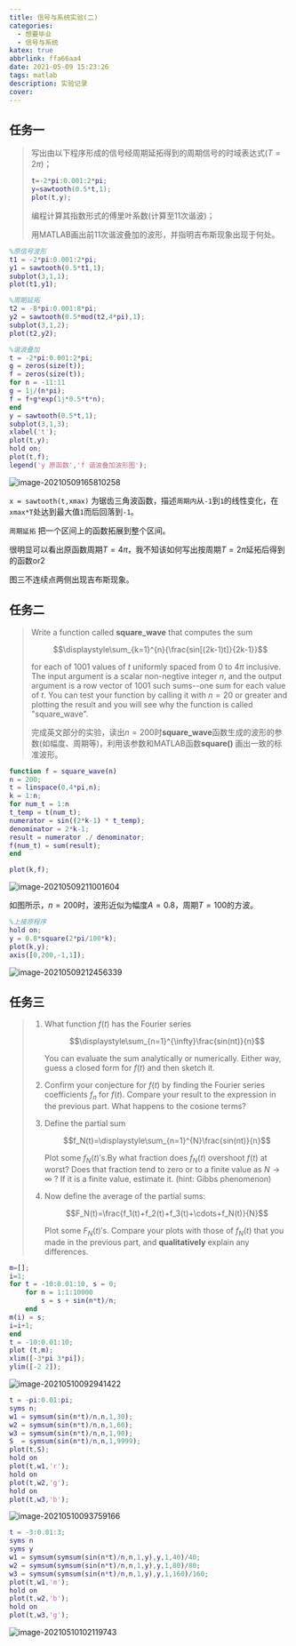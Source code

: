 ```yaml
---
title: 信号与系统实验(二)
categories:
  - 想要毕业
  - 信号与系统
katex: true
abbrlink: ffa66aa4
date: 2021-05-09 15:23:26
tags: matlab
description: 实验记录
cover:
---
```


## 任务一

> 写出由以下程序形成的信号经周期延拓得到的周期信号的时域表达式$(T=2\pi)$；
>
> ```matlab
> t=-2*pi:0.001:2*pi;
> y=sawtooth(0.5*t,1);
> plot(t,y);
> ```
>
> 编程计算其指数形式的傅里叶系数(计算至11次谐波)；
>
> 用MATLAB画出前11次谐波叠加的波形，并指明吉布斯现象出现于何处。

```matlab
%原信号波形
t1 = -2*pi:0.001:2*pi;
y1 = sawtooth(0.5*t1,1);
subplot(3,1,1);
plot(t1,y1);

%周期延拓
t2 = -8*pi:0.001:8*pi;
y2 = sawtooth(0.5*mod(t2,4*pi),1);
subplot(3,1,2);
plot(t2,y2);

%谐波叠加
t = -2*pi:0.001:2*pi;
g = zeros(size(t));
f = zeros(size(t));
for n = -11:11
g = 1j/(n*pi);
f = f+g*exp(1j*0.5*t*n);
end
y = sawtooth(0.5*t,1);
subplot(3,1,3);
xlabel('t');
plot(t,y);
hold on;
plot(t,f);
legend('y 原函数','f 谐波叠加波形图');
```

![image-20210509165810258](https://img.foopi.top/postpic/image-20210509165810258.webp)

`x = sawtooth(t,xmax)` 为锯齿三角波函数，描述`周期内`从`-1`到`1`的线性变化，在`xmax*T`处达到最大值`1`而后回落到`-1`。

`周期延拓` 把一个区间上的函数拓展到整个区间。

很明显可以看出原函数周期$T=4\pi$，我不知该如何写出按周期$T=2\pi$延拓后得到的函数or2

图三不连续点两侧出现吉布斯现象。

## 任务二

> Write a function called **square_wave** that computes the sum
>
> $$\displaystyle\sum_{k=1}^{n}{\frac{sin[(2k-1)t]}{2k-1}}$$
>
> for each of 1001 values of $t$ uniformly spaced from 0 to $4\pi$ inclusive. The input argument is a scalar non-negtive integer $n$, and the output argument is a row vector of 1001 such sums--one sum for each value of $t$. You can test your function by calling it with $n=20$ or greater and plotting the result and you will see why the function is called "square_wave".
>
> 完成英文部分的实验，读出$n=200$时**square_wave**函数生成的波形的参数(如幅度、周期等)，利用该参数和MATLAB函数**square()** 画出一致的标准波形。

```matlab
function f = square_wave(n)
n = 200;
t = linspace(0,4*pi,n);
k = 1:n;
for num_t = 1:n
t_temp = t(num_t);
numerator = sin((2*k-1) * t_temp);
denominator = 2*k-1;
result = numerator ./ denominator;
f(num_t) = sum(result);
end

plot(k,f);
```

![image-20210509211001604](https://img.foopi.top/postpic/image-20210509211001604.webp)

如图所示，$n=200$时，波形近似为幅度$A=0.8$，周期$T=100$的方波。

```matlab
%上接原程序
hold on;
y = 0.8*square(2*pi/100*k);
plot(k,y);
axis([0,200,-1,1]);
```

![image-20210509212456339](https://img.foopi.top/postpic/image-20210509212456339.webp)

## 任务三

> 1. What function $f(t)$ has the Fourier series
>
>    $$\displaystyle\sum_{n=1}^{\infty}\frac{sin(nt)}{n}$$
>
>    You can evaluate the sum analytically or numerically. Either way, guess a closed form for $f(t)$ and then sketch it.
>
> 2. Confirm your conjecture for $f(t)$ by finding the Fourier series coefficients $f_n$ for $f(t)$. Compare your result to the expression in the previous part. What happens to the cosione terms?
>
> 3. Define the partial sum
>
>    $$f_N(t)=\displaystyle\sum_{n=1}^{N}\frac{sin(nt)}{n}$$
>
>    Plot some $f_N(t)'$s.By what fraction does $f_N(t)$ overshoot $f(t)$ at worst? Does that fraction tend to zero or to a finite value as $N\to\infty$ ? If it is a finite value, estimate it. (hint: Gibbs phenomenon)
>
> 4. Now define the average of the partial sums:
>
>    $$F_N(t)=\frac{f_1(t)+f_2(t)+f_3(t)+\cdots+f_N(t)}{N}$$
>
>    Plot some $F_N(t)'$s. Compare your plots with those of $f_N(t)$ that you made in the previous part, and **qualitatively** explain any differences.



```matlab
m=[];
i=1;
for t = -10:0.01:10, s = 0;
    for n = 1:1:10000
        s = s + sin(n*t)/n;
    end
m(i) = s;
i=i+1;
end
t = -10:0.01:10;
plot (t,m);
xlim([-3*pi 3*pi]);
ylim([-2 2]);
```

![image-20210510092941422](https://img.foopi.top/postpic/image-20210510092941422.webp)

```matlab
t = -pi:0.01:pi;
syms n;
w1 = symsum(sin(n*t)/n,n,1,30);
w2 = symsum(sin(n*t)/n,n,1,60);
w3 = symsum(sin(n*t)/n,n,1,90);
S  = symsum(sin(n*t)/n,n,1,9999);
plot(t,S);
hold on
plot(t,w1,'r');
hold on
plot(t,w2,'g');
hold on
plot(t,w3,'b');
```

![image-20210510093759166](https://img.foopi.top/postpic/image-20210510093759166.webp)

```matlab
t = -3:0.01:3;
syms n
syms y
w1 = symsum(symsum(sin(n*t)/n,n,1,y),y,1,40)/40;
w2 = symsum(symsum(sin(n*t)/n,n,1,y),y,1,80)/80;
w3 = symsum(symsum(sin(n*t)/n,n,1,y),y,1,160)/160;
plot(t,w1,'m');
hold on
plot(t,w2,'b');
hold on
plot(t,w3,'g');
```

![image-20210510102119743](https://img.foopi.top/postpic/image-20210510102119743.webp)

